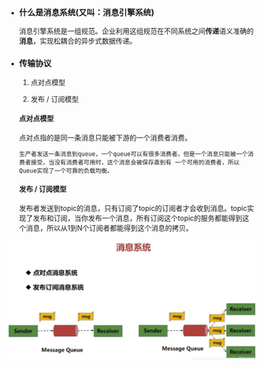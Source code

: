 - ### 什么是消息系统(又叫：消息引擎系统)

  消息引擎系统是一组规范。企业利用这组规范在不同系统之间**传递**语义准确的**消息**，实现松耦合的异步式数据传递。

  

- ### 传输协议

  1. 点对点模型

  2. 发布 / 订阅模型

     

  #### 点对点模型

  点对点指的是同一条消息只能被下游的一个消费者消费。

  ```
  生产者发送一条消息到queue，一个queue可以有很多消费者，但是一个消息只能被一个消费者接受，当没有消费者可用时，这个消息会被保存直到有 一个可用的消费者，所以Queue实现了一个可靠的负载均衡。
  ```

  #### 发布 / 订阅模型

  发布者发送到topic的消息，只有订阅了topic的订阅者才会收到消息。topic实现了发布和订阅，当你发布一个消息，所有订阅这个topic的服务都能得到这个消息，所以从1到N个订阅者都能得到这个消息的拷贝。



![image-20201112155417040](basic-message-system.assets/image-20201112155417040.png)